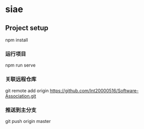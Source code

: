 # siae

## Project setup

npm install


### 运行项目

npm run serve


### 关联远程仓库

git remote add origin https://github.com/lnt20000516/Software-Association.git

### 推送到主分支

git push origin master

